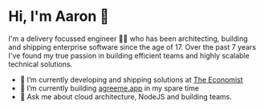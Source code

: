# Hi, I'm Aaron 👋

I'm a delivery focussed engineer 👨‍💻 who has been architecting, building and shipping enterprise software since the age of 17. Over the past 7 years I've found my true passion in building efficient teams and highly scalable technical solutions.

- 🔭 I’m currently developing and shipping solutions at [The Economist](https://github.com/EconomistDigitalSolutions)
- 🌱 I’m currently building [agreeme.app](https://agreeme.app) in my spare time
- 💬 Ask me about cloud architecture, NodeJS and building teams.
